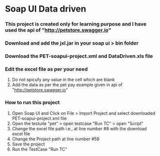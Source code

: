 # Soap UI Data driven

### This project is created only for learning purpose and I have used the api of "http://petstore.swagger.io"

### Download and add the jxl.jar in your soap ui > bin folder

### Download the PET-soapui-project.xml and DataDriven.xls file

### Edit the excel file as per your need 
  1. Do not spicufy any value in the cell which are blank
  2. Add the data as per the pet pay example given in api of "http://petstore.swagger.io"

### How to run this project
  1. Open Soap UI and Click on File > Import Project and select downloaded PET-soapui-project.xml file
  2. Open the testuite "pet" > open testcase "Run TC" > open "Script"
  3. Change the excel file path i.e., at line number #8 with the download excel file
  4. Change the Project path at line number #59
  5. Save the project
  6. Run the TestCase "Run TC"
